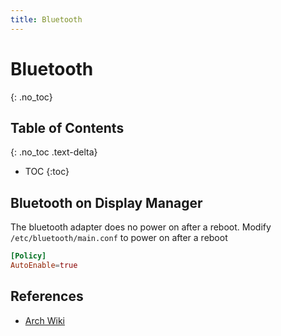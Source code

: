 ```yaml
---
title: Bluetooth
---
```


# Bluetooth
{: .no_toc}

## Table of Contents
{: .no_toc .text-delta}

* TOC
{:toc}

## Bluetooth on Display Manager

The bluetooth adapter does no power on after a reboot. Modify `/etc/bluetooth/main.conf` to power on after a reboot
```conf
[Policy]
AutoEnable=true
```

## References

* [Arch Wiki](https://wiki.archlinux.org/index.php/Bluetooth#Auto_power-on_after_boot)
